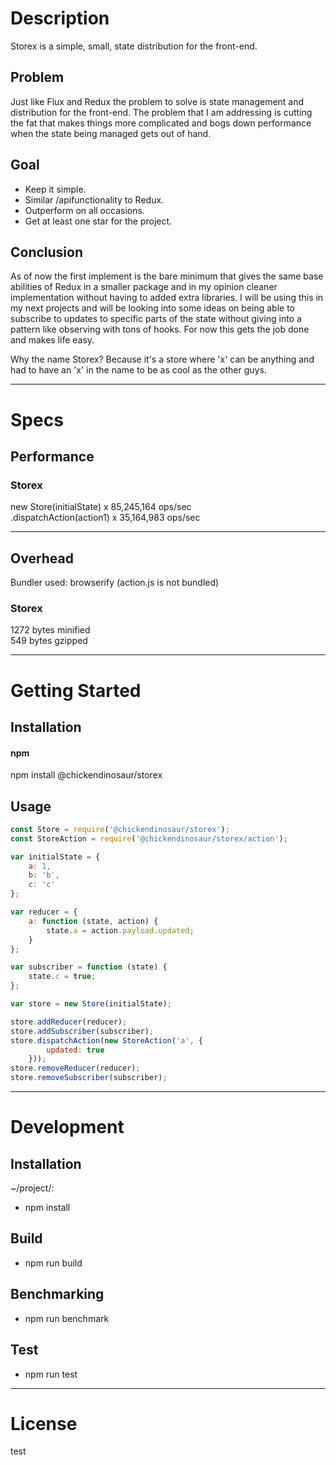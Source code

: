 # Description  

Storex is a simple, small, state distribution for the front-end.

## Problem

Just like Flux and Redux the problem to solve is state management and distribution for the front-end. The problem that I am addressing is cutting the fat that makes things more complicated and bogs down performance when the state being managed gets out of hand.

## Goal

- Keep it simple.
- Similar /apifunctionality to Redux.
- Outperform on all occasions.
- Get at least one star for the project.

## Conclusion

As of now the first implement is the bare minimum that gives the same base abilities of Redux in a smaller package and in my opinion cleaner implementation without having to added extra libraries. I will be using this in my next projects and will be looking into some ideas on being able to subscribe to updates to specific parts of the state without giving into a pattern like observing with tons of hooks. For now this gets the job done and makes life easy.

Why the name Storex? Because it's a store where 'x' can be anything and had to have an 'x' in the name to be as cool as the other guys.

---  

# Specs  

## Performance  

### Storex

new Store(initialState) x 85,245,164 ops/sec  
.dispatchAction(action1) x 35,164,983 ops/sec  

---  

## Overhead  

Bundler used: browserify (action.js is not bundled)

### Storex

1272 bytes 	minified  
549 bytes 	gzipped  

---  

# Getting Started  

## Installation

#### npm  

npm install @chickendinosaur/storex

## Usage

```javascript
const Store = require('@chickendinosaur/storex');
const StoreAction = require('@chickendinosaur/storex/action');

var initialState = {
	a: 1,
	b: 'b',
	c: 'c'
};

var reducer = {
	a: function (state, action) {
		state.a = action.payload.updated;
	}
};

var subscriber = function (state) {
	state.c = true;
};

var store = new Store(initialState);

store.addReducer(reducer);
store.addSubscriber(subscriber);
store.dispatchAction(new StoreAction('a', {
		updated: true
	}));
store.removeReducer(reducer);
store.removeSubscriber(subscriber);
```
---  

# Development  

## Installation  

~/project/:

* npm install

## Build  

* npm run build

## Benchmarking  

* npm run benchmark

## Test  

* npm run test

---  

# License  

test

